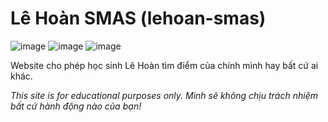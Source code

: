 # Lê Hoàn SMAS (lehoan-smas)

![image](https://user-images.githubusercontent.com/68330291/112575562-2030ca00-8e23-11eb-9781-7b6c4cf4a16d.png)
![image](https://user-images.githubusercontent.com/68330291/112575910-d1376480-8e23-11eb-8616-54139981533c.png)
![image](https://user-images.githubusercontent.com/68330291/112575997-fa57f500-8e23-11eb-8c23-68892f0779ff.png)



Website cho phép học sinh Lê Hoàn tìm điểm của chính mình hay bất cứ ai khác. 

*This site is for educational purposes only. Mình sẽ không chịu trách nhiệm bất cứ hành động nào của bạn!*

